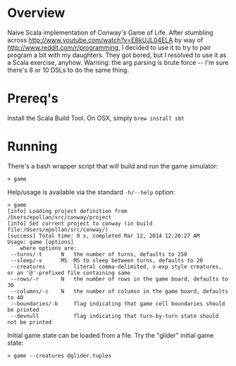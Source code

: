 Overview
======

Naive Scala implementation of Conway's Game of Life.   After stumbling across
http://www.youtube.com/watch?v=E8kUJL04ELA by way of http://www.reddit.com/r/programming,
I decided to use it to try to pair program a bit with my daughters.  They got bored, but
I resolved to use it as a Scala exercise, anyhow.  Warning:  the arg parsing is brute force --
I'm sure there's 8 or 10 DSLs to do the same thing.

Prereq's
======

Install the Scala Build Tool.  On OSX, simply `brew install sbt`

Running
======

There's a bash wrapper script that will build and run the game simulator:

    > game

Help/usage is available via the standard ```-h/--help``` option:

    > game
    [info] Loading project definition from /Users/epollan/src/conway/project
    [info] Set current project to conway (in build file:/Users/epollan/src/conway/)
    [success] Total time: 0 s, completed Mar 12, 2014 12:20:27 AM
    Usage: game [options]
        where options are:
     --turns/-t      N   the number of turns, defaults to 250
     --sleep/-s      MS  MS to sleep between turns, defaults to 20
     --creatures         literal comma-delimited, s-exp style creatures, or an '@'-prefixed file containing same
     --rows/-r       N   the number of rows in the game board, defaults to 30
     --columns/-c    N   the number of columsn in the game board, defaults to 40
     --boundaries/-b     flag indicating that game cell boundaries should be printed
     --devnull           flag indicating that turn-by-turn state should not be printed

Initial game state can be loaded from a file.  Try the "glider" initial game state:

    > game --creatures @glider.tuples
